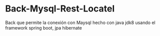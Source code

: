 # Back-Mysql-Rest-Locatel
Back que permite la conexión con Maysql hecho con java jdk8 usando el framework spring boot, jpa hibernate 
